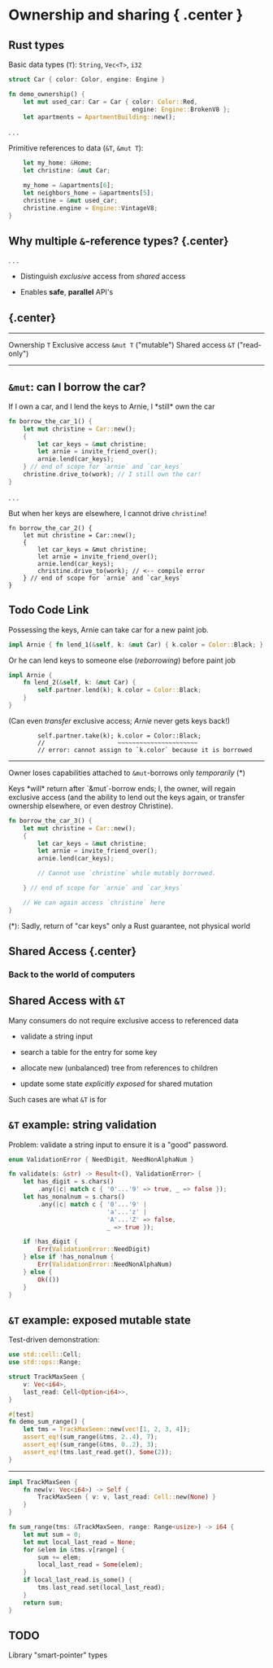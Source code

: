 # Ownership and sharing { .center }

<!--
```rust
enum Color { Red, Black }
enum Engine { BrokenV8, VintageV8 }
struct Apartment;
type ApartmentBuilding = Vec<Apartment>;
type Home = Apartment;
```
-->

## Rust types

Basic data types (`T`): `String`, `Vec<T>`, `i32`

```rust
struct Car { color: Color, engine: Engine }

fn demo_ownership() {
    let mut used_car: Car = Car { color: Color::Red,
                                  engine: Engine::BrokenV8 };
    let apartments = ApartmentBuilding::new();
```

. . .

Primitive references to data (`&T`, `&mut T`):

```rust
    let my_home: &Home;
    let christine: &mut Car;

    my_home = &apartments[6];
    let neighbors_home = &apartments[5];
    christine = &mut used_car;
    christine.engine = Engine::VintageV8;
}
```

## Why multiple `&`-reference types? {.center}

. . .

 * Distinguish *exclusive* access from *shared* access

 * Enables **safe**, **parallel** API's

## {.center}

----------------- -------- -------------
Ownership         `T`
Exclusive access  `&mut T` ("mutable")
Shared access     `&T`     ("read-only")
----------------- -------- -------------

## `&mut`: can I borrow the car?

<div class="notes">
If I own a car, and I lend the keys to Arnie, I *still* own the car
</div>

<!--
```rust
fn invite_friend_over() -> Arnie { Arnie { partner: NoGirlfriend } }
type Location = ();
static work: Location = ();
impl Car {
    fn new() -> Car { Car { color: Color::Red, engine: Engine::VintageV8 } }
    fn drive_to(&mut self, l: Location) { }
}
```
-->

```rust
fn borrow_the_car_1() {
    let mut christine = Car::new();
    {
        let car_keys = &mut christine;
        let arnie = invite_friend_over();
        arnie.lend(car_keys);
    } // end of scope for `arnie` and `car_keys`
    christine.drive_to(work); // I still own the car!
}
```

. . .

But when her keys are elsewhere, I cannot drive `christine`!

``` {.rust .compile_error}
fn borrow_the_car_2() {
    let mut christine = Car::new();
    {
        let car_keys = &mut christine;
        let arnie = invite_friend_over();
        arnie.lend(car_keys);
        christine.drive_to(work); // <-- compile error
    } // end of scope for `arnie` and `car_keys`
}
```

## Todo Code Link

<!--
```rust
use std::rc::Rc;
use std::cell::RefCell;
struct Arnie<GF=NoGirlfriend> { partner: GF }
struct ArnieLongTermRelationship<'a> { partner: &'a Leigh<'a> }
struct NoGirlfriend;
struct Leigh<'a> { car: RefCell<Option<&'a mut Car>> }
trait Partner<'a> {
    fn lend(&self, c: &mut Car) { }
    fn take(&'a self, c: &'a mut Car) { }
}
impl<'a> Partner<'a> for NoGirlfriend { }
impl<'a> Partner<'a> for Leigh<'a> {
    fn take(&'a self, c: &'a mut Car) {
        *self.car.borrow_mut() = Some(c);
    }
}
impl Arnie { fn lend(&self, c: &mut Car) { self.lend_1(c); } }
```
-->

Possessing the keys, Arnie can take car for a new paint job.

```rust
impl Arnie { fn lend_1(&self, k: &mut Car) { k.color = Color::Black; } }
```

Or he can lend keys to someone else (*reborrowing*) before paint job

```rust
impl Arnie {
    fn lend_2(&self, k: &mut Car) {
        self.partner.lend(k); k.color = Color::Black;
    }
}
```

(Can even *transfer* exclusive access; *Arnie* never gets keys back!)

``` {.rust .compile_error}
        self.partner.take(k); k.color = Color::Black;
        //                    ~~~~~~~~~~~~~~~~~~~~~~
        // error: cannot assign to `k.color` because it is borrowed
```

<!-- Not sure this snippet pays for itself so commenting out for now

``` {.rust .compile_error}
impl<'b> ArnieLongTermRelationship<'b> {
    fn lend_3(&self, k: &'b mut Car) {
        self.partner.take(k); k.color = Color::Black;
        // error: cannot assign to `k.color` because it is borrowed
    }
}
```
-->

----

Owner loses capabilities attached to `&mut`-borrows only
*temporarily* (*)

<div class="notes">
Keys *will* return after `&mut`-borrow ends; I, the owner, will regain
exclusive access (and the ability to lend out the keys again, or
transfer ownership elsewhere, or even destroy Christine).
</div>

```rust
fn borrow_the_car_3() {
    let mut christine = Car::new();
    {
        let car_keys = &mut christine;
        let arnie = invite_friend_over();
        arnie.lend(car_keys);

        // Cannot use `christine` while mutably borrowed.

    } // end of scope for `arnie` and `car_keys`

    // We can again access `christine` here
}
```

(*): Sadly, return of "car keys" only a Rust guarantee, not physical world

## Shared Access {.center}

### Back to the world of computers

## Shared Access with `&T`

Many consumers do not require exclusive access to referenced data

 * validate a string input

 * search a table for the entry for some key

 * allocate new (unbalanced) tree from references to children

 * update some state *explicitly exposed* for shared mutation

Such cases are what `&T` is for

## `&T` example: string validation

Problem: validate a string input to ensure it is a "good" password.

```rust
enum ValidationError { NeedDigit, NeedNonAlphaNum }

fn validate(s: &str) -> Result<(), ValidationError> {
    let has_digit = s.chars()
        .any(|c| match c { '0'...'9' => true, _ => false });
    let has_nonalnum = s.chars()
        .any(|c| match c { '0'...'9' |
                           'a'...'z' |
                           'A'...'Z' => false,
                           _ => true });

    if !has_digit {
        Err(ValidationError::NeedDigit)
    } else if !has_nonalnum {
        Err(ValidationError::NeedNonAlphaNum)
    } else {
        Ok(())
    }
}
```

## `&T` example: exposed mutable state

Test-driven demonstration:

```rust
use std::cell::Cell;
use std::ops::Range;

struct TrackMaxSeen {
    v: Vec<i64>,
    last_read: Cell<Option<i64>>,
}

#[test]
fn demo_sum_range() {
    let tms = TrackMaxSeen::new(vec![1, 2, 3, 4]);
    assert_eq!(sum_range(&tms, 2..4), 7);
    assert_eq!(sum_range(&tms, 0..2), 3);
    assert_eq!(tms.last_read.get(), Some(2));
}
```

----

```rust
impl TrackMaxSeen {
    fn new(v: Vec<i64>) -> Self {
        TrackMaxSeen { v: v, last_read: Cell::new(None) }
    }
}

fn sum_range(tms: &TrackMaxSeen, range: Range<usize>) -> i64 {
    let mut sum = 0;
    let mut local_last_read = None;
    for &elem in &tms.v[range] {
        sum += elem;
        local_last_read = Some(elem);
    }
    if local_last_read.is_some() {
        tms.last_read.set(local_last_read);
    }
    return sum;
}
```




## TODO

Library "smart-pointer" types
